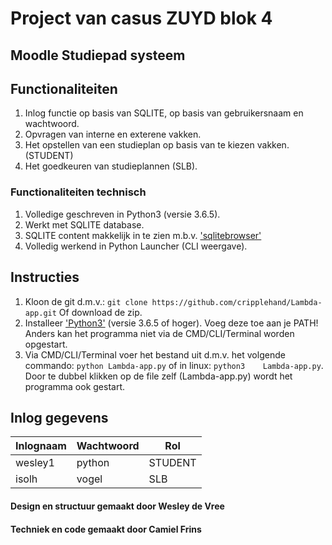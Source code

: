 # Project van casus ZUYD blok 4 
## Moodle Studiepad systeem 


## Functionaliteiten
1. Inlog functie op basis van SQLITE, op basis van gebruikersnaam en wachtwoord.
2. Opvragen van interne en exterene vakken.
3. Het opstellen van een studieplan op basis van te kiezen vakken. (STUDENT)
4. Het goedkeuren van studieplannen (SLB).

### Functionaliteiten technisch
1. Volledige geschreven in Python3 (versie 3.6.5).
2. Werkt met SQLITE database.
3. SQLITE content makkelijk in te zien m.b.v. ['sqlitebrowser'](https://sqlitebrowser.org/)
4. Volledig werkend in Python Launcher (CLI weergave).

## Instructies
1. Kloon de git d.m.v.: `git clone https://github.com/cripplehand/Lambda-app.git`
   Of download de zip.
2. Installeer ['Python3'](https://www.python.org/downloads/release/python-365/) (versie 3.6.5 of hoger).
   Voeg deze toe aan je PATH! Anders kan het programma niet via de CMD/CLI/Terminal worden opgestart.
3. Via CMD/CLI/Terminal voer het bestand uit d.m.v. het volgende commando: `python Lambda-app.py` of in linux: `python3    Lambda-app.py`.
   Door te dubbel klikken op de file zelf (Lambda-app.py) wordt het programma ook gestart.
   
## Inlog gegevens
| Inlognaam | Wachtwoord | Rol     |
|-----------|------------|---------|
| wesley1   | python     | STUDENT |
| isolh     | vogel      | SLB     |


#### Design en structuur gemaakt door Wesley de Vree
#### Techniek en code gemaakt door Camiel Frins